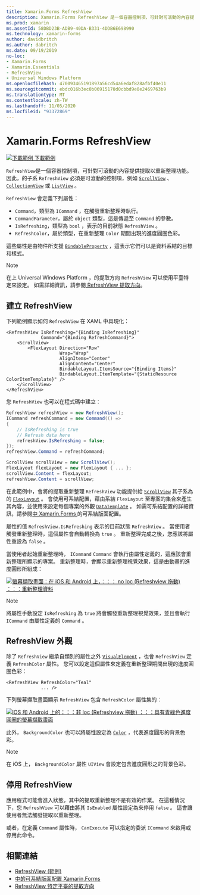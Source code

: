 ```yaml
---
title: Xamarin.Forms RefreshView
description: Xamarin.Forms RefreshView 是一個容器控制項，可針對可滾動的內容提供提取以重新整理功能。
ms.prod: xamarin
ms.assetId: 58DBD23B-ADB9-40DA-B331-4DDB6E698990
ms.technology: xamarin-forms
author: davidbritch
ms.author: dabritch
ms.date: 09/19/2019
no-loc:
- Xamarin.Forms
- Xamarin.Essentials
- RefreshView
- Universal Windows Platform
ms.openlocfilehash: 470093465191897a56cd54a6edaf828afbf40e11
ms.sourcegitcommit: ebdc016b3ec0b06915170d0cbbd9e0e2469763b9
ms.translationtype: MT
ms.contentlocale: zh-TW
ms.lasthandoff: 11/05/2020
ms.locfileid: "93372869"
---
```

# <a name="no-locxamarinforms-no-locrefreshview"></a>Xamarin.Forms RefreshView

[![下載範例](~/media/shared/download.png) 下載範例](/samples/xamarin/xamarin-forms-samples/userinterface-refreshviewdemo/)

`RefreshView`是一個容器控制項，可針對可滾動的內容提供提取以重新整理功能。 因此，的子系 `RefreshView` 必須是可滾動的控制項，例如 [`ScrollView`](xref:Xamarin.Forms.ScrollView) 、 [`CollectionView`](xref:Xamarin.Forms.CollectionView) 或 [`ListView`](xref:Xamarin.Forms.ListView) 。

`RefreshView` 會定義下列屬性：

- `Command`，類型為 `ICommand` ，在觸發重新整理時執行。
- `CommandParameter`，屬於 `object` 類型，這是傳遞至 `Command` 的參數。
- `IsRefreshing`，類型為 `bool` ，表示的目前狀態 `RefreshView` 。
- `RefreshColor`，屬於類型，在重新整理 `Color` 期間出現的進度圓圈色彩。

這些屬性是由物件所支援 [`BindableProperty`](xref:Xamarin.Forms.BindableProperty) ，這表示它們可以是資料系結的目標和樣式。

> [!NOTE]
> 在上 Universal Windows Platform ，的提取方向 `RefreshView` 可以使用平臺特定來設定。 如需詳細資訊，請參閱[ RefreshView 提取方向](~/xamarin-forms/platform/windows/refreshview-pulldirection.md)。

## <a name="create-a-no-locrefreshview"></a>建立 RefreshView

下列範例顯示如何 `RefreshView` 在 XAML 中具現化：

```xaml
<RefreshView IsRefreshing="{Binding IsRefreshing}"
             Command="{Binding RefreshCommand}">
    <ScrollView>
        <FlexLayout Direction="Row"
                    Wrap="Wrap"
                    AlignItems="Center"
                    AlignContent="Center"
                    BindableLayout.ItemsSource="{Binding Items}"
                    BindableLayout.ItemTemplate="{StaticResource ColorItemTemplate}" />
    </ScrollView>
</RefreshView>
```

您 `RefreshView` 也可以在程式碼中建立：

```csharp
RefreshView refreshView = new RefreshView();
ICommand refreshCommand = new Command(() =>
{
    // IsRefreshing is true
    // Refresh data here
    refreshView.IsRefreshing = false;
});
refreshView.Command = refreshCommand;

ScrollView scrollView = new ScrollView();
FlexLayout flexLayout = new FlexLayout { ... };
scrollView.Content = flexLayout;
refreshView.Content = scrollView;
```

在此範例中，會將的提取重新整理 `RefreshView` 功能提供給 [`ScrollView`](xref:Xamarin.Forms.ScrollView) 其子系為的 [`FlexLayout`](xref:Xamarin.Forms.FlexLayout) 。 會使用可系結配置，藉由系結 `FlexLayout` 至專案的集合來產生其內容，並使用來設定每個專案的外觀 [`DataTemplate`](xref:Xamarin.Forms.DataTemplate) 。 如需可系結配置的詳細資訊，請參閱[中 Xamarin.Forms ](~/xamarin-forms/user-interface/layouts/bindable-layouts.md)的可系結版面配置。

屬性的值 `RefreshView.IsRefreshing` 表示的目前狀態 `RefreshView` 。 當使用者觸發重新整理時，這個屬性會自動轉換為 `true` 。 重新整理完成之後，您應該將屬性重設為 `false` 。

當使用者起始重新整理時， `ICommand` `Command` 會執行由屬性定義的，這應該會重新整理所顯示的專案。 重新整理時，會顯示重新整理視覺效果，這是由動畫的進度圓形所組成：

[![螢幕擷取畫面：在 iOS 和 Android 上，：：： no loc (Refreshview 拖動) ：：：重新整理資料](refreshview-images/default-progress-circle.png "：：：非 loc (Refreshview 拖動) ：：：重新整理資料")](refreshview-images/default-progress-circle-large.png#lightbox "：：：非 loc (Refreshview 拖動) ：：：重新整理資料")

> [!NOTE]
> 將屬性手動設定 `IsRefreshing` 為 `true` 將會觸發重新整理視覺效果，並且會執行 `ICommand` 由屬性定義的 `Command` 。

## <a name="no-locrefreshview-appearance"></a>RefreshView 外觀

除了 `RefreshView` 繼承自類別的屬性之外 [`VisualElement`](xref:Xamarin.Forms.VisualElement) ，也會 `RefreshView` 定義 `RefreshColor` 屬性。 您可以設定這個屬性來定義在重新整理期間出現的進度圓圈色彩：

```xaml
<RefreshView RefreshColor="Teal"
             ... />
```

下列螢幕擷取畫面顯示 `RefreshView` 包含 `RefreshColor` 屬性集的：

[![IOS 和 Android 上的：：：非 loc (Refreshview 拖動) ：：：具有青綠色進度圓圈的螢幕擷取畫面](refreshview-images/teal-progress-circle.png "：：：非 loc (Refreshview 拖動) ：：：具有青綠色的進度圓圈")](refreshview-images/teal-progress-circle-large.png#lightbox "：：：非 loc (Refreshview 拖動) ：：：具有青綠色的進度圓圈")

此外， `BackgroundColor` 也可以將屬性設定為 [`Color`](xref:Xamarin.Forms.Color) ，代表進度圓形的背景色彩。

> [!NOTE]
> 在 iOS 上， `BackgroundColor` 屬性 `UIView` 會設定包含進度圓形之的背景色彩。

## <a name="disable-a-no-locrefreshview"></a>停用 RefreshView

應用程式可能會進入狀態，其中的提取重新整理不是有效的作業。 在這種情況下，您 `RefreshView` 可以藉由將其 `IsEnabled` 屬性設定為來停用 `false` 。 這會讓使用者無法觸發提取以重新整理。

或者，在定義 `Command` 屬性時， `CanExecute` 可以指定的委派 `ICommand` 來啟用或停用此命令。

## <a name="related-links"></a>相關連結

- [RefreshView (範例) ](/samples/xamarin/xamarin-forms-samples/userinterface-refreshviewdemo/)
- [中的可系結版面配置 Xamarin.Forms](~/xamarin-forms/user-interface/layouts/bindable-layouts.md)
- [RefreshView 特定平臺的提取方向](~/xamarin-forms/platform/windows/refreshview-pulldirection.md)